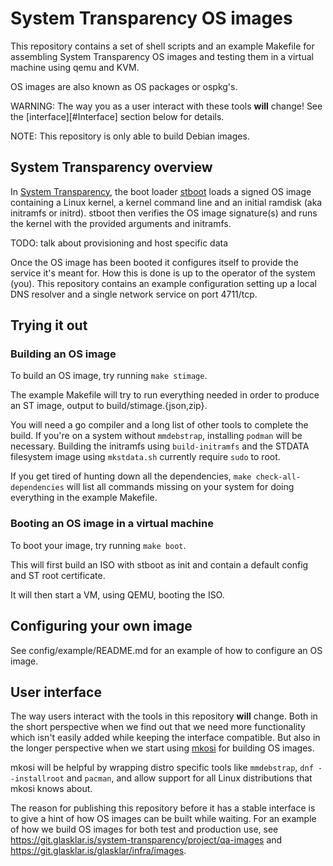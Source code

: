 # System Transparency OS images

This repository contains a set of shell scripts and an example
Makefile for assembling System Transparency OS images and testing them
in a virtual machine using qemu and KVM.

OS images are also known as OS packages or ospkg's.

WARNING: The way you as a user interact with these tools **will** change!
See the [interface][#Interface] section below for details.

NOTE: This repository is only able to build Debian images.

## System Transparency overview

In [System Transparency][], the boot loader [stboot][] loads a signed
OS image containing a Linux kernel, a kernel command line and an
initial ramdisk (aka initramfs or initrd). stboot then verifies the OS
image signature(s) and runs the kernel with the provided arguments and
initramfs.

TODO: talk about provisioning and host specific data

Once the OS image has been booted it configures itself to provide the
service it's meant for. How this is done is up to the operator of the
system (you). This repository contains an example configuration
setting up a local DNS resolver and a single network service on port
4711/tcp.

[System Transparency]: https://www.system-transparency.org/
[stboot]: https://git.glasklar.is/system-transparency/core/stboot

## Trying it out

### Building an OS image

To build an OS image, try running `make stimage`.

The example Makefile will try to run everything needed in order to
produce an ST image, output to build/stimage.{json,zip}.

You will need a go compiler and a long list of other tools to complete
the build. If you're on a system without `mmdebstrap`, installing
`podman` will be necessary. Building the initramfs using
`build-initramfs` and the STDATA filesystem image using `mkstdata.sh`
currently require `sudo` to root.

If you get tired of hunting down all the dependencies, `make
check-all-dependencies` will list all commands missing on your system
for doing everything in the example Makefile.


### Booting an OS image in a virtual machine

To boot your image, try running `make boot`.

This will first build an ISO with stboot as init and contain a default
config and ST root certificate.

It will then start a VM, using QEMU, booting the ISO.

## Configuring your own image

See config/example/README.md for an example of how to configure an OS image.

## User interface

The way users interact with the tools in this repository **will**
change. Both in the short perspective when we find out that we need
more functionality which isn't easily added while keeping the
interface compatible. But also in the longer perspective when we start
using [mkosi][] for building OS images.

mkosi will be helpful by wrapping distro specific tools like
`mmdebstrap`, `dnf --installroot` and `pacman`, and allow support for
all Linux distributions that mkosi knows about.

The reason for publishing this repository before it has a stable
interface is to give a hint of how OS images can be built while
waiting. For an example of how we build OS images for both test and
production use, see
https://git.glasklar.is/system-transparency/project/qa-images and
https://git.glasklar.is/glasklar/infra/images.

[mkosi]: https://github.com/systemd/mkosi
